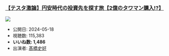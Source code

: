 ### [【テスタ激論】円安時代の投資先を探す旅【2億のタワマン購入!?】](https://www.youtube.com/watch?v=aHIO8gSzhQU)
[![](https://img.youtube.com/vi/aHIO8gSzhQU/hqdefault.jpg)](https://www.youtube.com/watch?v=aHIO8gSzhQU)
-   公開日: 2024-05-18
-   視聴数: 115,383
-   **いいね数: 1,486**
-   出演者: [髙橋史好](/rehacq_fan/people/髙橋史好 "wikilink")
